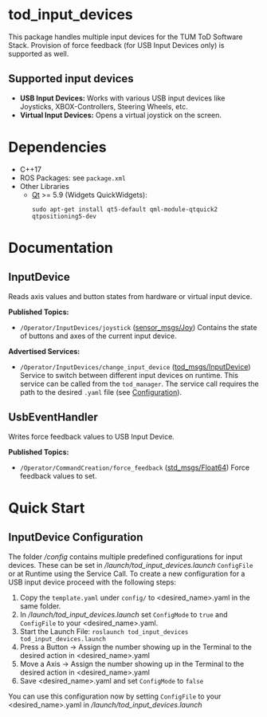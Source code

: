 # tod_input_devices  
This package handles multiple input devices for the TUM ToD Software Stack. Provision of force feedback (for USB Input Devices only) is supported as well.

## Supported input devices  
* **USB Input Devices:** Works with various USB input devices like Joysticks, XBOX-Controllers, Steering Wheels, etc.
* **Virtual Input Devices:** Opens a virtual joystick on the screen.

# Dependencies  
  * C++17 
  * ROS Packages: see `package.xml`
  * Other Libraries
    * [Qt](https://www.qt.io/) >= 5.9 (Widgets QuickWidgets): 
      ```
      sudo apt-get install qt5-default qml-module-qtquick2 qtpositioning5-dev
      ```


# Documentation
## InputDevice
Reads axis values and button states from hardware or virtual input device.

**Published Topics:**
  * `/Operator/InputDevices/joystick` ([sensor_msgs/Joy](http://docs.ros.org/en/melodic/api/sensor_msgs/html/msg/Joy.html)) Contains the state of buttons and axes of the current input device.

**Advertised Services:**
  * `/Operator/InputDevices/change_input_device` ([tod_msgs/InputDevice](https://github.com/TUMFTM/tod_common/blob/master/tod_msgs/srv/InputDevice.srv)) Service to switch between different input devices on runtime. This service can be called from the `tod_manager`. The service call requires the path to the desired `.yaml` file (see [Configuration](#configuration)).


## UsbEventHandler
Writes force feedback values to USB Input Device.

**Published Topics:**
  * `/Operator/CommandCreation/force_feedback` ([std_msgs/Float64](http://docs.ros.org/en/noetic/api/std_msgs/html/msg/Float64.html)) Force feedback values to set.


# Quick Start
## InputDevice Configuration
The folder _/config_ contains multiple predefined configurations for input devices. These can be set in _/launch/tod_input_devices.launch_ `ConfigFile` or at Runtime using the Service Call. To create a new configuration for a USB input device proceed with the following steps:

1. Copy the `template.yaml` under `config/` to <desired_name>.yaml in the same folder.
2. In _/launch/tod_input_devices.launch_ set `ConfigMode` to `true` and `ConfigFile` to your <desired_name>.yaml.  
3. Start the Launch File: `roslaunch tod_input_devices tod_input_devices.launch`  
4. Press a Button -> Assign the number showing up in the Terminal to the desired action in <desired_name>.yaml  
5. Move a Axis -> Assign the number showing up in the Terminal to the desired action in <desired_name>.yaml  
6. Save <desired_name>.yaml and set `ConfigMode` to `false`

You can use this configuration now by setting `ConfigFile` to your <desired_name>.yaml in _/launch/tod_input_devices.launch_
